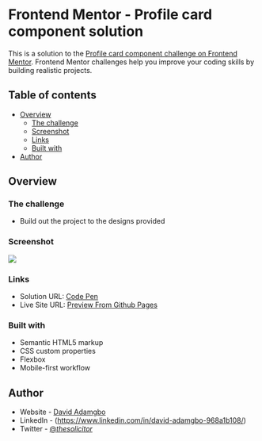 # Frontend Mentor - Profile card component solution

This is a solution to the [Profile card component challenge on Frontend Mentor](https://www.frontendmentor.io/challenges/profile-card-component-cfArpWshJ). Frontend Mentor challenges help you improve your coding skills by building realistic projects. 

## Table of contents

- [Overview](#overview)
  - [The challenge](#the-challenge)
  - [Screenshot](#screenshot)
  - [Links](#links)
  - [Built with](#built-with)
- [Author](#author)

## Overview

### The challenge

- Build out the project to the designs provided

### Screenshot

![](./design/desktop-design.jpg) 

### Links

- Solution URL: [Code Pen](https://codepen.io/thesolicitor/pen/jOBQBqP)
- Live Site URL: [Preview From Github Pages](https://thesolicitor.github.io/Profile-card-component-solution/)

### Built with

- Semantic HTML5 markup
- CSS custom properties
- Flexbox
- Mobile-first workflow

## Author

- Website - [David Adamgbo](https://thesolicitor.github.io/portfolio/)
- LinkedIn - (https://www.linkedin.com/in/david-adamgbo-968a1b108/)
- Twitter - [@_thesolicitor_](https://www.twitter.com/_thesolicitor)

